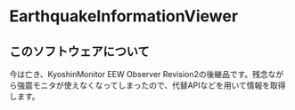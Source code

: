 # EarthquakeInformationViewer
## このソフトウェアについて
今は亡き、KyoshinMonitor EEW Observer Revision2の後継品です。残念ながら強震モニタが使えなくなってしまったので、代替APIなどを用いて情報を取得します。
